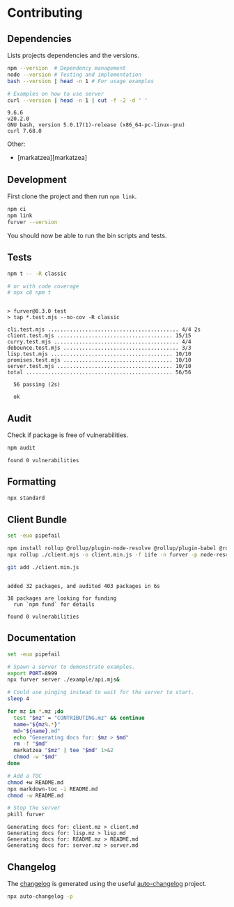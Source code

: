 # Contributing

## Dependencies

Lists projects dependencies and the versions.

```bash bash
npm --version  # Dependency management
node --version # Testing and implementation
bash --version | head -n 1 # For usage examples

# Examples on how to use server
curl --version | head -n 1 | cut -f -2 -d ' '
```
```
9.6.6
v20.2.0
GNU bash, version 5.0.17(1)-release (x86_64-pc-linux-gnu)
curl 7.68.0
```

Other:

- [markatzea][markatzea]

## Development

First clone the project and then run `npm link`.

```bash bash &> /dev/null
npm ci
npm link
furver --version
```

You should now be able to run the bin scripts and tests.

## Tests

```bash bash
npm t -- -R classic

# or with code coverage
# npx c8 npm t
```
```

> furver@0.3.0 test
> tap *.test.mjs --no-cov -R classic

cli.test.mjs .......................................... 4/4 2s
client.test.mjs ..................................... 15/15
curry.test.mjs ........................................ 4/4
debounce.test.mjs ..................................... 3/3
lisp.test.mjs ....................................... 10/10
promises.test.mjs ................................... 10/10
server.test.mjs ..................................... 10/10
total ............................................... 56/56

  56 passing (2s)

  ok
```

## Audit

Check if package is free of vulnerabilities.

```bash bash
npm audit
```
```
found 0 vulnerabilities
```

## Formatting

```bash bash
npx standard
```

## Client Bundle

```bash bash
set -euo pipefail

npm install rollup @rollup/plugin-node-resolve @rollup/plugin-babel @rollup/plugin-commonjs @rollup/plugin-terser --no-save
npx rollup ./client.mjs -o client.min.js -f iife -n furver -p node-resolve -p babel -p commonjs # -p terser

git add ./client.min.js
```
```

added 32 packages, and audited 403 packages in 6s

38 packages are looking for funding
  run `npm fund` for details

found 0 vulnerabilities
```

## Documentation

```bash bash
set -euo pipefail

# Spawn a server to demonstrate examples.
export PORT=8999
npx furver server ./example/api.mjs&

# Could use pinging instead to wait for the server to start.
sleep 4

for mz in *.mz ;do
  test "$mz" = "CONTRIBUTING.mz" && continue
  name="${mz%.*}"
  md="${name}.md"
  echo "Generating docs for: $mz > $md"
  rm -f "$md"
  markatzea "$mz" | tee "$md" 1>&2
  chmod -w "$md"
done

# Add a TOC
chmod +w README.md
npx markdown-toc -i README.md
chmod -w README.md

# Stop the server
pkill furver
```
```
Generating docs for: client.mz > client.md
Generating docs for: lisp.mz > lisp.md
Generating docs for: README.mz > README.md
Generating docs for: server.mz > server.md
```

## Changelog

The [changelog][changelog] is generated using the useful
[auto-changelog][auto-changelog] project.

```bash bash > /dev/null
npx auto-changelog -p
```

[changelog]:./CHANGELOG.md
[auto-changelog]:https://www.npmjs.com/package/auto-changelog
